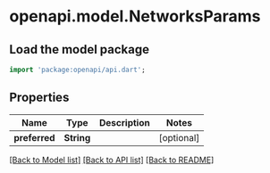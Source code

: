 # openapi.model.NetworksParams

## Load the model package
```dart
import 'package:openapi/api.dart';
```

## Properties
Name | Type | Description | Notes
------------ | ------------- | ------------- | -------------
**preferred** | **String** |  | [optional] 

[[Back to Model list]](../README.md#documentation-for-models) [[Back to API list]](../README.md#documentation-for-api-endpoints) [[Back to README]](../README.md)


